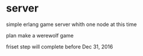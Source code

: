 # server
simple erlang game server whith one node at this time

plan make a werewolf game 

friset step will complete before Dec 31, 2016
